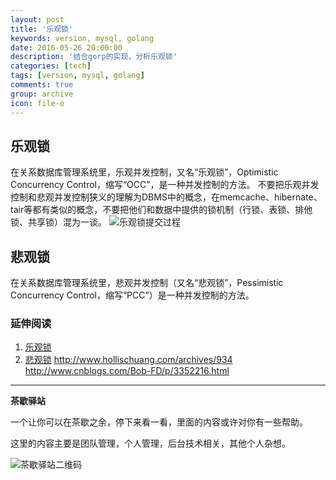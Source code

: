 ```yaml
---
layout: post
title: '乐观锁'
keywords: version, mysql, golang
date: 2016-05-26 20:00:00
description: '结合gorp的实现，分析乐观锁'
categories: [tech]
tags: [version, mysql, golang]
comments: true
group: archive
icon: file-o
---
```




<!--more-->

## 乐观锁 ##
在关系数据库管理系统里，乐观并发控制，又名“乐观锁”，Optimistic Concurrency Control，缩写“OCC”，是一种并发控制的方法。
不要把乐观并发控制和悲观并发控制狭义的理解为DBMS中的概念，在memcache、hibernate、tair等都有类似的概念，不要把他们和数据中提供的锁机制（行锁、表锁、排他锁、共享锁）混为一谈。
![乐观锁提交过程](http://dl.iteye.com/upload/picture/pic/125402/22a9518f-e355-315f-8d66-d91af4fda723.jpg)
## 悲观锁 ##
在关系数据库管理系统里，悲观并发控制（又名“悲观锁”，Pessimistic Concurrency Control，缩写“PCC”）是一种并发控制的方法。











### 延伸阅读 ###

1. [乐观锁](https://zh.wikipedia.org/wiki/%E4%B9%90%E8%A7%82%E5%B9%B6%E5%8F%91%E6%8E%A7%E5%88%B6)
2. [悲观锁]()
http://www.hollischuang.com/archives/934
http://www.cnblogs.com/Bob-FD/p/3352216.html

----

**茶歇驿站**

一个让你可以在茶歇之余，停下来看一看，里面的内容或许对你有一些帮助。

这里的内容主要是团队管理，个人管理，后台技术相关，其他个人杂想。

![茶歇驿站二维码](http://ww4.sinaimg.cn/large/824dcde4gw1f358o5j022j20by0bywf8.jpg)

